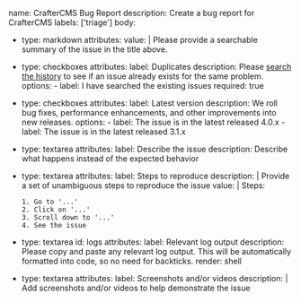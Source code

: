 name: CrafterCMS Bug Report
description: Create a bug report for CrafterCMS
labels: ['triage']
body:
  - type: markdown
    attributes:
      value: |
        Please provide a searchable summary of the issue in the title above.

  - type: checkboxes
    attributes:
      label: Duplicates
      description: Please [search the history](https://github.com/craftercms/craftercms/issues) to see if an issue already exists for the same problem.
      options:
        - label: I have searched the existing issues
          required: true
  - type: checkboxes
    attributes:
      label: Latest version
      description: We roll bug fixes, performance enhancements, and other improvements into new releases.
      options:
        - label: The issue is in the latest released 4.0.x
        - label: The issue is in the latest released 3.1.x
  - type: textarea
    attributes:
      label: Describe the issue
      description: Describe what happens instead of the expected behavior
  - type: textarea
    attributes:
      label: Steps to reproduce
      description: |
        Provide a set of unambiguous steps to reproduce the issue
      value: |
        Steps:

        1. Go to '...'
        2. Click on '...'
        3. Scroll down to '...'
        4. See the issue
  - type: textarea
    id: logs
    attributes:
      label: Relevant log output
      description: Please copy and paste any relevant log output. This will be automatically formatted into code, so no need for backticks.
      render: shell
  - type: textarea
    attributes:
      label: Screenshots and/or videos
      description: |
        Add screenshots and/or videos to help demonstrate the issue
